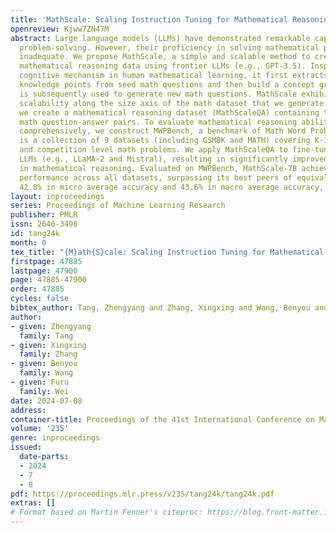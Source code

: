 ```yaml
---
title: 'MathScale: Scaling Instruction Tuning for Mathematical Reasoning'
openreview: Kjww7ZN47M
abstract: Large language models (LLMs) have demonstrated remarkable capabilities in
  problem-solving. However, their proficiency in solving mathematical problems remains
  inadequate. We propose MathScale, a simple and scalable method to create high-quality
  mathematical reasoning data using frontier LLMs (e.g., GPT-3.5). Inspired by the
  cognitive mechanism in human mathematical learning, it first extracts topics and
  knowledge points from seed math questions and then build a concept graph, which
  is subsequently used to generate new math questions. MathScale exhibits effective
  scalability along the size axis of the math dataset that we generate. As a result,
  we create a mathematical reasoning dataset (MathScaleQA) containing two million
  math question-answer pairs. To evaluate mathematical reasoning abilities of LLMs
  comprehensively, we construct MWPBench, a benchmark of Math Word Problems, which
  is a collection of 9 datasets (including GSM8K and MATH) covering K-12, college,
  and competition level math problems. We apply MathScaleQA to fine-tune open-source
  LLMs (e.g., LLaMA-2 and Mistral), resulting in significantly improved capabilities
  in mathematical reasoning. Evaluated on MWPBench, MathScale-7B achieves state-of-the-art
  performance across all datasets, surpassing its best peers of equivalent size by
  42.8% in micro average accuracy and 43.6% in macro average accuracy, respectively.
layout: inproceedings
series: Proceedings of Machine Learning Research
publisher: PMLR
issn: 2640-3498
id: tang24k
month: 0
tex_title: "{M}ath{S}cale: Scaling Instruction Tuning for Mathematical Reasoning"
firstpage: 47885
lastpage: 47900
page: 47885-47900
order: 47885
cycles: false
bibtex_author: Tang, Zhengyang and Zhang, Xingxing and Wang, Benyou and Wei, Furu
author:
- given: Zhengyang
  family: Tang
- given: Xingxing
  family: Zhang
- given: Benyou
  family: Wang
- given: Furu
  family: Wei
date: 2024-07-08
address:
container-title: Proceedings of the 41st International Conference on Machine Learning
volume: '235'
genre: inproceedings
issued:
  date-parts:
  - 2024
  - 7
  - 8
pdf: https://proceedings.mlr.press/v235/tang24k/tang24k.pdf
extras: []
# Format based on Martin Fenner's citeproc: https://blog.front-matter.io/posts/citeproc-yaml-for-bibliographies/
---
```


